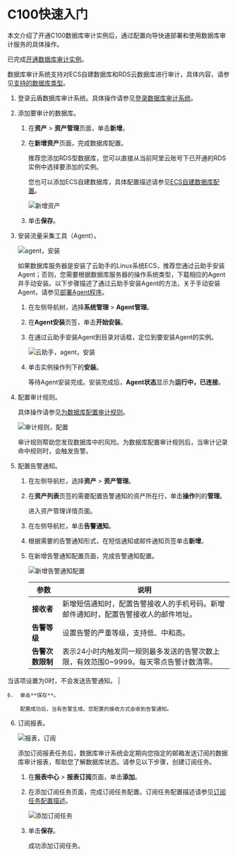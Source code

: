 # C100快速入门

本文介绍了开通C100数据库审计实例后，通过配置向导快速部署和使用数据库审计服务的具体操作。

已完成[开通数据库审计实例](/cn.zh-CN/产品定价/开通数据库审计实例.md)。

数据库审计系统支持对ECS自建数据库和RDS云数据库进行审计，具体内容，请参见[支持的数据库类型](/cn.zh-CN/产品简介/什么是数据库审计.md)。

1.  登录云盾数据库审计系统。具体操作请参见[登录数据库审计系统](/cn.zh-CN/用户指南/用户指南（C100）/登录数据库审计系统.md)。

2.  添加要审计的数据库。

    1.  在**资产** \> **资产管理**页面，单击**新增**。

    2.  在**新增资产**页面，完成数据库配置。

        推荐您添加RDS型数据库，您可以直接从当前阿里云账号下已开通的RDS实例中选择要添加的实例。

        您也可以添加ECS自建数据库，具体配置描述请参见[ECS自建数据库配置](/cn.zh-CN/用户指南/用户指南（C100）/管理数据库.md)。

        ![新增资产](https://static-aliyun-doc.oss-accelerate.aliyuncs.com/assets/img/zh-CN/2381243951/p49317.png)

    3.  单击**保存**。

3.  安装流量采集工具（Agent）。

    ![agent，安装](https://static-aliyun-doc.oss-accelerate.aliyuncs.com/assets/img/zh-CN/2381243951/p49306.png)

    如果数据库服务器是安装了云助手的Linux系统ECS，推荐您通过云助手安装Agent；否则，您需要根据数据库服务器的操作系统类型，下载相应的Agent并手动安装。以下步骤描述了通过云助手安装Agent的方法，关于手动安装Agent，请参见[部署Agent程序](/cn.zh-CN/用户指南/用户指南（C100）/部署Agent程序.md)。

    1.  在左侧导航树，选择**系统管理** \> **Agent管理**。

    2.  在**Agent安装**页签，单击**开始安装**。

    3.  在通过云助手安装Agent到目录对话框，定位到要安装Agent的实例。

        ![云助手，agent，安装](https://static-aliyun-doc.oss-accelerate.aliyuncs.com/assets/img/zh-CN/2381243951/p49307.png)

    4.  单击实例操作列下的**安装**。

        等待Agent安装完成。安装完成后，**Agent状态**显示为**运行中，已连接**。

4.  配置审计规则。

    具体操作请参见[为数据库配置审计规则](/cn.zh-CN/用户指南/用户指南（C100）/规则配置/为数据库配置审计规则.md)。

    ![审计规则，配置](https://static-aliyun-doc.oss-accelerate.aliyuncs.com/assets/img/zh-CN/2381243951/p49308.png)

    审计规则帮助您发现数据库中的风险。为数据库配置审计规则后，当审计记录命中规则时，会触发告警。

5.  配置告警通知。

    1.  在左侧导航栏，选择**资产** \> **资产管理**。

    2.  在**资产列表**页签的需要配置告警通知的资产所在行，单击**操作**列的**管理**。

        进入资产管理详情页面。

    3.  在左侧导航栏，单击**告警通知**。

    4.  根据需要的告警通知形式，在短信通知或邮件通知页签单击**新增**。

    5.  在新增告警通知配置页面，完成告警通知配置。

        ![新增告警通知配置](https://static-aliyun-doc.oss-accelerate.aliyuncs.com/assets/img/zh-CN/8887973061/p176855.png)

        |参数|说明|
        |--|--|
        |**接收者**|新增短信通知时，配置告警接收人的手机号码。新增邮件通知时，配置告警接收人的邮件地址。|
        |**告警等级**|设置告警的严重等级，支持低、中和高。|
        |**告警次数限制**|表示24小时内触发同一规则最多发送的告警次数上限，有效范围0~9999。每天零点告警计数清零。

当该项设置为0时，不会发送告警通知。 |

    6.  单击**保存**。

        配置成功后，当有告警生成，您配置的接收方式会收到告警通知。

6.  订阅报表。

    ![报表，订阅](https://static-aliyun-doc.oss-accelerate.aliyuncs.com/assets/img/zh-CN/3381243951/p49309.png)

    添加订阅报表任务后，数据库审计系统会定期向您指定的邮箱发送订阅的数据库审计报表，帮助您了解数据库状态。请参见以下步骤，创建订阅任务。

    1.  在**报表中心** \> **报表订阅**页面，单击**添加**。

    2.  在添加订阅任务页面，完成订阅任务配置。订阅任务配置描述请参见[订阅任务配置描述](/cn.zh-CN/用户指南/用户指南（C100）/报表中心.md)。

        ![添加订阅任务](https://static-aliyun-doc.oss-accelerate.aliyuncs.com/assets/img/zh-CN/1429242161/p238627.png)

    3.  单击**保存**。

        成功添加订阅任务。


